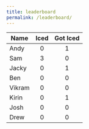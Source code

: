 ```yaml
---
title: leaderboard
permalink: /leaderboard/
---
```


| Name          | Iced          | Got Iced   |
| ------------- |:-------------:|:----------:|
| Andy          | 0             | 1          |
| Sam           | 3             | 0          |
| Jacky         | 0             | 1          |
| Ben           | 0             | 0          |
| Vikram        | 0             | 0          |
| Kirin         | 0             | 1          |
| Josh          | 0             | 0          |
| Drew          | 0             | 0          |
